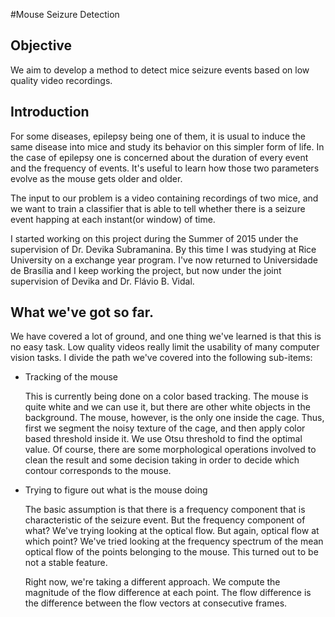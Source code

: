 #Mouse Seizure Detection

## Objective

We aim to develop a method to detect mice seizure events based on low quality video recordings.

## Introduction

For some diseases, epilepsy being one of them, it is usual to induce the same disease into mice and study 
its behavior on this simpler form of life. In the case of epilepsy one is concerned about the duration
of every event and the frequency of events. It's useful to learn how those two parameters evolve as the
mouse gets older and older.

The input to our problem is a video containing recordings of two mice, and we want to train a classifier
that is able to tell whether there is a seizure event happing at each instant(or window) of time.

I started working on this project during the Summer of 2015 under the supervision of Dr. Devika Subramanina. By this time 
I was studying at Rice University on a exchange year program. I've now returned to Universidade de Brasília
and I keep working the project, but now under the joint supervision of Devika and Dr. Flávio B. Vidal.

## What we've got so far.

We have covered a lot of ground, and one thing we've learned is that this is no easy task. Low quality videos really
limit the usability of many computer vision tasks. I divide the path we've covered into the following sub-items:

* Tracking of the mouse

    This is currently being done on a color based tracking. The mouse is quite white and we can use it, but there are other
white objects in the background. The mouse, however, is the only one inside the cage. Thus, first we segment the 
noisy texture of the cage, and then apply color based threshold inside it. We use Otsu threshold to find the optimal
value. Of course, there are some morphological operations involved to clean the result and some decision taking in order
to decide which contour corresponds to the mouse.

* Trying to figure out what is the mouse doing

    The basic assumption is that there is a frequency component that is characteristic of the seizure event. But
    the frequency component of what? We've trying looking at the optical flow. But again, optical flow at which point?
    We've tried looking at the frequency spectrum of the mean optical flow of the points belonging to the mouse. 
    This turned out to be not a stable feature.


    Right now, we're taking a different approach. We compute the magnitude of the flow difference at each point. The
    flow difference is the difference between the flow vectors at consecutive frames.
